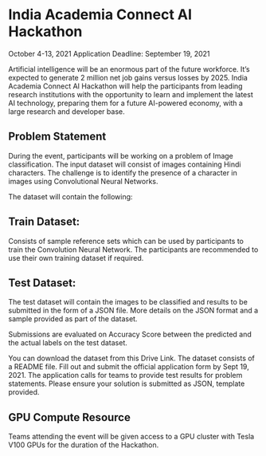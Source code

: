 # India Academia Connect AI Hackathon


October 4-13, 2021
Application Deadline: September 19, 2021

Artificial intelligence will be an enormous part of the future workforce. It’s expected to generate 2 million net job gains versus losses by 2025. India Academia Connect AI Hackathon will help the participants from leading research institutions with the opportunity to learn and implement the latest AI technology, preparing them for a future AI-powered economy, with a large research and developer base.


## Problem Statement

During the event, participants will be working on a problem of Image classification. The input dataset will consist of images containing Hindi characters. The challenge is to identify the presence of a character in images using Convolutional Neural Networks.

The dataset will contain the following:

## Train Dataset: 
Consists of sample reference sets which can be used by participants to train the Convolution Neural Network. The participants are recommended to use their own training dataset if required. 
## Test Dataset:
The test dataset will contain the images to be classified and results to be submitted in the form of a JSON file. More details on the JSON format and a sample provided as part of the dataset.

Submissions are evaluated on Accuracy Score between the predicted and the actual labels on the test dataset.

You can download the dataset from this Drive Link. The dataset consists of a README file.
Fill out and submit the official application form by Sept 19, 2021. The application calls for teams to provide test results for problem statements. Please ensure your solution is submitted as JSON, template provided.

## GPU Compute Resource

Teams attending the event will be given access to a GPU cluster with Tesla V100 GPUs for the duration of the Hackathon.
